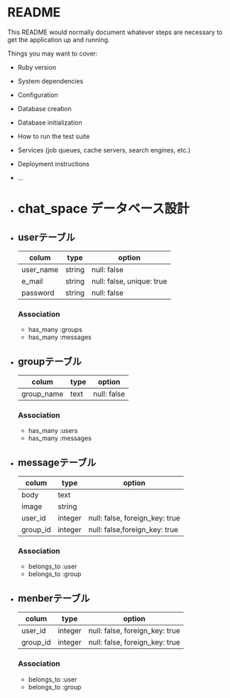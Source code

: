 # README

This README would normally document whatever steps are necessary to get the
application up and running.

Things you may want to cover:

* Ruby version

* System dependencies

* Configuration

* Database creation

* Database initialization

* How to run the test suite

* Services (job queues, cache servers, search engines, etc.)

* Deployment instructions

* ...

* # chat_space データベース設計
* ## userテーブル
  |colum|type|option|
  |----|----|----|
  |user_name|string|null: false|
  |e_mail|string|null: false, unique: true|
  |password|string|null: false|
  
    ### Association
   - has_many :groups
   - has_many :messages

* ## groupテーブル
  |colum|type|option|
  |----|----|----|
  |group_name|text|null: false|
  
   ### Association
   - has_many :users
   - has_many :messages


* ## messageテーブル
  |colum|type|option|
  |----|----|----|
  |body|text||  
  |image|string||
  |user_id|integer|null: false, foreign_key: true|
  |group_id|integer|null: false,foreign_key: true|
  
  ### Association
   - belongs_to :user
   - belongs_to :group



* ## menberテーブル
  |colum|type|option|
  |----|----|----|
  |user_id|integer|null: false, foreign_key: true|
  |group_id|integer|null: false, foreign_key: true|

  ### Association
  - belongs_to :user
  - belongs_to :group
